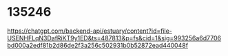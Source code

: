 # 135246

https://chatgpt.com/backend-api/estuary/content?id=file-USENHFLqN3DafRiKT9y1ED&ts=487813&p=fs&cid=1&sig=993256a6d7706bd000a2edf81b2d86de2f3a256c502931b0b52872ead440048f
